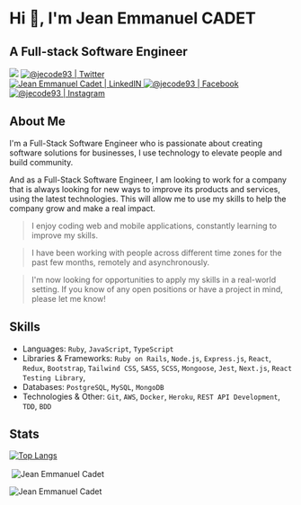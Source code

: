 # Hi 👋, I'm **Jean Emmanuel CADET**
## A Full-stack Software Engineer

<p align="center">

![](https://komarev.com/ghpvc/?username=jecode93&color=blueviolet&label=Profile+Views)
<a href="https://twitter.com/@jecode93">
<img alt="@jecode93 | Twitter" src="https://img.shields.io/badge/twitter-%231DA1F2.svg?&style=for-the-badge&logo=twitter&logoColor=white" />
</a>  
<a href="https://www.linkedin.com/in/jean-emmanuel-cadet/">
<img alt="Jean Emmanuel Cadet | LinkedIN"  src="https://img.shields.io/badge/linkedin-%230077B5.svg?&style=for-the-badge&logo=linkedin&logoColor=white" />
</a>
<a href="https://www.facebook.com/jeanemmanuelcadet07/">
<img  alt="@jecode93 | Facebook" src="https://img.shields.io/badge/facebook-%231877F2.svg?&style=for-the-badge&logo=facebook&logoColor=white" />
</a>
<a href="https://www.instagram.com/jecode93">
<img alt="@jecode93 | Instagram"  src="https://img.shields.io/badge/instagram-%23E4405F.svg?&style=for-the-badge&logo=instagram&logoColor=white" />
</a>
</p>


## About Me

I'm a Full-Stack Software Engineer who is passionate about creating software solutions for businesses, I use technology to elevate people and build community.

And as a Full-Stack Software Engineer, I am looking to work for a company that is always looking for new ways to improve its products and services, using the latest technologies. This will allow me to use my skills to help the company grow and make a real impact.

> I enjoy coding web and mobile applications, constantly learning to improve my skills.

> I have been working with people across different time zones for the past few months, remotely and asynchronously.

> I'm now looking for opportunities to apply my skills in a real-world setting. If you know of any open positions or have a project in mind, please let me know!



## Skills

* Languages: `Ruby`, `JavaScript`, `TypeScript`
* Libraries & Frameworks: `Ruby on Rails`, `Node.js`, `Express.js`, `React`, `Redux`, `Bootstrap`, `Tailwind CSS`, `SASS`, `SCSS`, `Mongoose`, `Jest`, `Next.js`, `React Testing Library`,
* Databases: `PostgreSQL`, `MySQL`, `MongoDB`
* Technologies & Other: `Git`, `AWS`, `Docker`, `Heroku`, `REST API Development`, `TDD`, `BDD`

<!--
## Some examples of my works

### Website
<a href="https://idasboiserie.com">
  <img src="idasMockup.png" width="200"/>
</a>
<a href="https://clindoeilinfo.com">
  <img src="clindoeilMockup.png" width="200"/>
</a>
<a href="https://jeanemmanuelcadet.com">
  <img src="jecodeMockup.png" width="200"/>
</a>
<a href="#">
  <img src="vepMockup.png" width="200"/>
</a>
<a href="#">
  <img src="cdephMockup.png" width="200"/>
</a>
<a href="#">
  <img src="graphydevMockup.png" width="200"/>
</a>

-->

## Stats

[![Top Langs](https://github-readme-stats.vercel.app/api/top-langs/?username=jecode93&langs_count=8&layout=compact)](https://github.com/jecode93/github-readme-stats)
<p>&nbsp;<img align="center" src="https://github-readme-stats.vercel.app/api?username=jecode93&show_icons=true&locale=en" alt="Jean Emmanuel Cadet" /></p>
<p><img align="center" src="https://github-readme-streak-stats.herokuapp.com/?user=jecode93&" alt="Jean Emmanuel Cadet" /></p>
